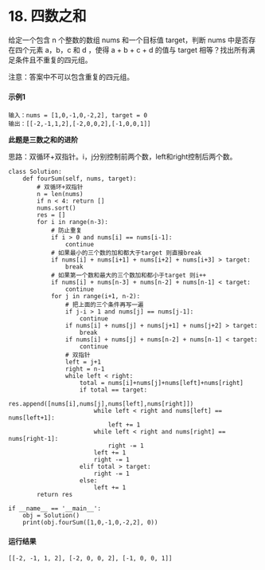 # 18. 四数之和
给定一个包含 n 个整数的数组 nums 和一个目标值 target，判断 nums 中是否存在四个元素 a，b，c 和 d ，使得 a + b + c + d 的值与 target 相等？找出所有满足条件且不重复的四元组。

注意：答案中不可以包含重复的四元组。

#### 示例1
    输入：nums = [1,0,-1,0,-2,2], target = 0
    输出：[[-2,-1,1,2],[-2,0,0,2],[-1,0,0,1]]
    
**此题是三数之和的进阶**

思路：双循环+双指针。i，j分别控制前两个数，left和right控制后两个数。

    class Solution:
        def fourSum(self, nums, target):
            # 双循环+双指针
            n = len(nums)
            if n < 4: return []
            nums.sort()
            res = []
            for i in range(n-3):
                # 防止重复
                if i > 0 and nums[i] == nums[i-1]:
                    continue
                # 如果最小的三个数的加和都大于target 则直接break
                if nums[i] + nums[i+1] + nums[i+2] + nums[i+3] > target:
                    break
                # 如果第一个数和最大的三个数加和都小于target 则i++
                if nums[i] + nums[n-3] + nums[n-2] + nums[n-1] < target:
                    continue
                for j in range(i+1, n-2):
                    # 把上面的三个条件再写一遍
                    if j-i > 1 and nums[j] == nums[j-1]:
                        continue
                    if nums[i] + nums[j] + nums[j+1] + nums[j+2] > target:
                        break
                    if nums[i] + nums[j] + nums[n-2] + nums[n-1] < target:
                        continue
                    # 双指针
                    left = j+1
                    right = n-1
                    while left < right:
                        total = nums[i]+nums[j]+nums[left]+nums[right]
                        if total == target:
                            res.append([nums[i],nums[j],nums[left],nums[right]])
                            while left < right and nums[left] == nums[left+1]:
                                left += 1
                            while left < right and nums[right] == nums[right-1]:
                                right -= 1
                            left += 1
                            right -= 1
                        elif total > target:
                            right -= 1
                        else:
                            left += 1
            return res

    if __name__ == '__main__':
        obj = Solution()
        print(obj.fourSum([1,0,-1,0,-2,2], 0))
        
#### 运行结果
    [[-2, -1, 1, 2], [-2, 0, 0, 2], [-1, 0, 0, 1]]
